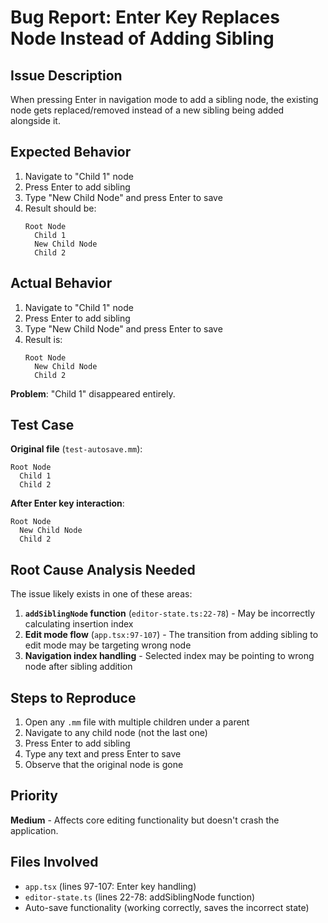 # Bug Report: Enter Key Replaces Node Instead of Adding Sibling

## Issue Description

When pressing Enter in navigation mode to add a sibling node, the existing node gets replaced/removed instead of a new sibling being added alongside it.

## Expected Behavior

1. Navigate to "Child 1" node
2. Press Enter to add sibling
3. Type "New Child Node" and press Enter to save
4. Result should be:
   ```
   Root Node
     Child 1
     New Child Node
     Child 2
   ```

## Actual Behavior

1. Navigate to "Child 1" node
2. Press Enter to add sibling
3. Type "New Child Node" and press Enter to save
4. Result is:
   ```
   Root Node
     New Child Node
     Child 2
   ```

**Problem**: "Child 1" disappeared entirely.

## Test Case

**Original file** (`test-autosave.mm`):

```
Root Node
  Child 1
  Child 2
```

**After Enter key interaction**:

```
Root Node
  New Child Node
  Child 2
```

## Root Cause Analysis Needed

The issue likely exists in one of these areas:

1. **`addSiblingNode` function** (`editor-state.ts:22-78`) - May be incorrectly calculating insertion index
2. **Edit mode flow** (`app.tsx:97-107`) - The transition from adding sibling to edit mode may be targeting wrong node
3. **Navigation index handling** - Selected index may be pointing to wrong node after sibling addition

## Steps to Reproduce

1. Open any `.mm` file with multiple children under a parent
2. Navigate to any child node (not the last one)
3. Press Enter to add sibling
4. Type any text and press Enter to save
5. Observe that the original node is gone

## Priority

**Medium** - Affects core editing functionality but doesn't crash the application.

## Files Involved

- `app.tsx` (lines 97-107: Enter key handling)
- `editor-state.ts` (lines 22-78: addSiblingNode function)
- Auto-save functionality (working correctly, saves the incorrect state)
